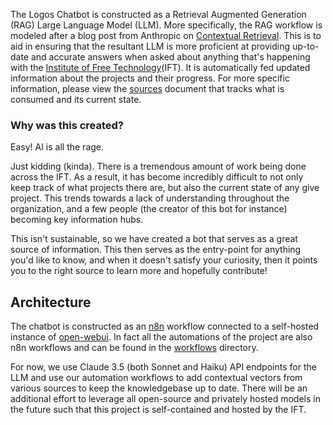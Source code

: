 The Logos Chatbot is constructed as a Retrieval Augmented Generation (RAG) Large Language Model (LLM). More specifically, the RAG workflow is modeled after a blog post from Anthropic on [Contextual Retrieval](https://www.anthropic.com/news/contextual-retrieval).  This is to aid in ensuring that the resultant LLM is more proficient at providing up-to-date and accurate answers when asked about anything that's happening with the [Institute of Free Technology](https://free.technology)(IFT). It is automatically fed updated information about the projects and their progress. For more specific information, please view the [sources](sources.md) document that tracks what is consumed and its current state. 

### Why was this created?
Easy! AI is all the rage. 

Just kidding (kinda). There is a tremendous amount of work being done across the IFT. As a result, it has become incredibly difficult to not only  keep track of what projects there are, but also the current state of any give project. This trends towards a lack of understanding throughout the organization, and a few people (the creator of this bot for instance) becoming key information hubs. 

This isn't sustainable, so we have created a bot that serves as a great source of information. This then serves as the entry-point for anything you'd like to know, and when it doesn't satisfy your curiosity, then it points you to the right source to learn more and hopefully contribute!

## Architecture
The chatbot is constructed as an [n8n](https://n8n.com) workflow connected to a self-hosted instance of [open-webui](https://github.com/open-webui/open-webui). In fact all the automations of the project are also n8n workflows and can be found in the [workflows](./workflows) directory. 

For now, we use Claude 3.5 (both Sonnet and Haiku) API endpoints for the LLM and use our automation workflows to add contextual vectors from various sources to keep the knowledgebase up to date. There will be an additional effort to leverage all open-source and privately hosted models in the future such that this project is self-contained and hosted by the IFT. 